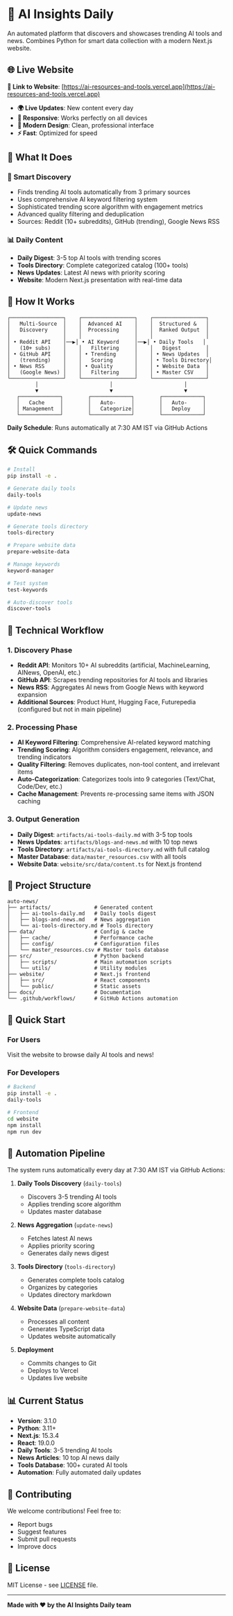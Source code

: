 # 🤖 AI Insights Daily

An automated platform that discovers and showcases trending AI tools and news. Combines Python for smart data collection with a modern Next.js website.

## 🌐 Live Website

**🔗 Link to Website**: [https://ai-resources-and-tools.vercel.app](https://ai-resources-and-tools.vercel.app)

- **🌍 Live Updates**: New content every day
- **📱 Responsive**: Works perfectly on all devices
- **🎨 Modern Design**: Clean, professional interface
- **⚡ Fast**: Optimized for speed

## 🚀 What It Does

### 🧠 Smart Discovery
- Finds trending AI tools automatically from 3 primary sources
- Uses comprehensive AI keyword filtering system
- Sophisticated trending score algorithm with engagement metrics
- Advanced quality filtering and deduplication
- Sources: Reddit (10+ subreddits), GitHub (trending), Google News RSS

### 📊 Daily Content
- **Daily Digest**: 3-5 top AI tools with trending scores
- **Tools Directory**: Complete categorized catalog (100+ tools)
- **News Updates**: Latest AI news with priority scoring
- **Website**: Modern Next.js presentation with real-time data

## 🔄 How It Works

```
┌─────────────────┐    ┌─────────────────┐    ┌─────────────────┐
│   Multi-Source  │    │  Advanced AI    │    │  Structured &   │
│   Discovery     │    │  Processing     │    │  Ranked Output  │
│                 │    │                 │    │                 │
│ • Reddit API    │──▶│ • AI Keyword     │──▶│ • Daily Tools   │
│   (10+ subs)    │    │   Filtering     │    │   Digest        │
│ • GitHub API    │    │ • Trending      │    │ • News Updates  │
│   (trending)    │    │   Scoring       │    │ • Tools Directory│
│ • News RSS      │    │ • Quality       │    │ • Website Data  │
│   (Google News) │    │   Filtering     │    │ • Master CSV    │
└─────────────────┘    └─────────────────┘    └─────────────────┘
         │                       │                       │
         ▼                       ▼                       ▼
   ┌─────────────┐        ┌─────────────┐        ┌─────────────┐
   │   Cache     │        │   Auto-     │        │   Auto-     │
   │ Management  │        │   Categorize│        │   Deploy    │
   └─────────────┘        └─────────────┘        └─────────────┘
```

**Daily Schedule**: Runs automatically at 7:30 AM IST via GitHub Actions

## 🛠️ Quick Commands

```bash
# Install
pip install -e .

# Generate daily tools
daily-tools

# Update news
update-news

# Generate tools directory
tools-directory

# Prepare website data
prepare-website-data

# Manage keywords
keyword-manager

# Test system
test-keywords

# Auto-discover tools
discover-tools
```

## 🔧 Technical Workflow

### 1. **Discovery Phase**
- **Reddit API**: Monitors 10+ AI subreddits (artificial, MachineLearning, AINews, OpenAI, etc.)
- **GitHub API**: Scrapes trending repositories for AI tools and libraries
- **News RSS**: Aggregates AI news from Google News with keyword expansion
- **Additional Sources**: Product Hunt, Hugging Face, Futurepedia (configured but not in main pipeline)

### 2. **Processing Phase**
- **AI Keyword Filtering**: Comprehensive AI-related keyword matching
- **Trending Scoring**: Algorithm considers engagement, relevance, and trending indicators
- **Quality Filtering**: Removes duplicates, non-tool content, and irrelevant items
- **Auto-Categorization**: Categorizes tools into 9 categories (Text/Chat, Code/Dev, etc.)
- **Cache Management**: Prevents re-processing same items with JSON caching

### 3. **Output Generation**
- **Daily Digest**: `artifacts/ai-tools-daily.md` with 3-5 top tools
- **News Updates**: `artifacts/blogs-and-news.md` with 10 top news
- **Tools Directory**: `artifacts/ai-tools-directory.md` with full catalog
- **Master Database**: `data/master_resources.csv` with all tools
- **Website Data**: `website/src/data/content.ts` for Next.js frontend

## 📁 Project Structure

```
auto-news/
├── artifacts/              # Generated content
│   ├── ai-tools-daily.md   # Daily tools digest
│   ├── blogs-and-news.md   # News aggregation
│   └── ai-tools-directory.md # Tools directory
├── data/                   # Config & cache
│   ├── cache/              # Performance cache
│   ├── config/             # Configuration files
│   └── master_resources.csv # Master tools database
├── src/                    # Python backend
│   ├── scripts/            # Main automation scripts
│   └── utils/              # Utility modules
├── website/                # Next.js frontend
│   ├── src/                # React components
│   └── public/             # Static assets
├── docs/                   # Documentation
└── .github/workflows/      # GitHub Actions automation
```

## 🚀 Quick Start

### For Users
Visit the website to browse daily AI tools and news!

### For Developers
```bash
# Backend
pip install -e .
daily-tools

# Frontend
cd website
npm install
npm run dev
```

## 🤖 Automation Pipeline

The system runs automatically every day at 7:30 AM IST via GitHub Actions:

1. **Daily Tools Discovery** (`daily-tools`)
   - Discovers 3-5 trending AI tools
   - Applies trending score algorithm
   - Updates master database

2. **News Aggregation** (`update-news`)
   - Fetches latest AI news
   - Applies priority scoring
   - Generates daily news digest

3. **Tools Directory** (`tools-directory`)
   - Generates complete tools catalog
   - Organizes by categories
   - Updates directory markdown

4. **Website Data** (`prepare-website-data`)
   - Processes all content
   - Generates TypeScript data
   - Updates website automatically

5. **Deployment**
   - Commits changes to Git
   - Deploys to Vercel
   - Updates live website

## 📊 Current Status

- **Version**: 3.1.0
- **Python**: 3.11+
- **Next.js**: 15.3.4
- **React**: 19.0.0
- **Daily Tools**: 3-5 trending AI tools
- **News Articles**: 10 top AI news daily
- **Tools Database**: 100+ curated AI tools
- **Automation**: Fully automated daily updates

## 🤝 Contributing

We welcome contributions! Feel free to:
- Report bugs
- Suggest features
- Submit pull requests
- Improve docs

## 📄 License

MIT License - see [LICENSE](LICENSE) file.

---

**Made with ❤️ by the AI Insights Daily team**
